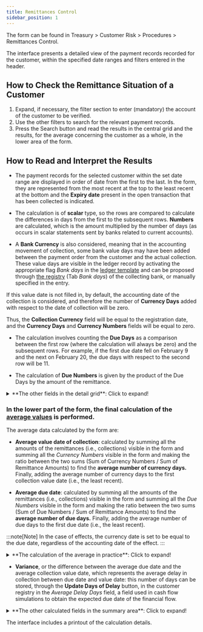 ```yaml
---
title: Remittances Control
sidebar_position: 1
---
```

The form can be found in Treasury > Customer Risk > Procedures > Remittances Control.

The interface presents a detailed view of the payment records recorded for the customer, within the specified date ranges and filters entered in the header. 

## How to Check the Remittance Situation of a Customer

1. Expand, if necessary, the filter section to enter (mandatory) the account of the customer to be verified.
2. Use the other filters to search for the relevant payment records.
3. Press the Search button and read the results in the central grid and the results, for the average concerning the customer as a whole, in the lower area of the form.

## How to Read and Interpret the Results

- The payment records for the selected customer within the set date range are displayed in order of date from the first to the last. In the form, they are represented from the most recent at the top to the least recent at the bottom and the **Expiry date** present in the open transaction that has been collected is indicated.

- The calculation is of **scalar** type, so the rows are compared to calculate the differences in days from the first to the subsequent rows.  **Numbers** are calculated, which is the amount multiplied by the number of days (as occurs in scalar statements sent by banks related to current accounts).

- A **Bank Currency** is also considered, meaning that in the accounting movement of collection, some bank value days may have been added between the payment order from the customer and the actual collection. These value days are visible in the ledger record by activating the appropriate flag *Bank days* in the [ledger template](/docs/configurations/tables/finance/ledger-records-templates/insert-ledger-records-templates) and can be proposed through [the registry](/docs/erp-home/registers/contacts/create-new-contact/accounting-data/bank-registry) (Tab *Bank days*) of the collecting bank, or manually specified in the entry.

If this value date is not filled in, by default, the accounting date of the collection is considered, and therefore the number of **Currency Days** added with respect to the date of collection will be zero.

Thus, the **Collection Currency** field will be equal to the registration date, and the **Currency Days** and **Currency Numbers** fields will be equal to zero.

- The calculation involves counting the **Due Days** as a comparison between the first row (where the calculation will always be zero) and the subsequent rows. For example, if the first due date fell on February 9 and the next on February 20, the due days with respect to the second row will be 11. 

- The calculation of **Due Numbers** is given by the product of the Due Days by the amount of the remittance.


<details>

  <summary>**The other fields in the detail grid**: Click to expand!</summary>
 
 - **Date / Registration Number**: Taken from the header of the payment record of the customer transaction
 - **Template description**: ledger template used in the collection entry
 - **Document type**: taken from the open transaction that was collected and usually refers to the type of invoice
 - **Document Number**: referred to the invoice that opened the collected transaction
 - **Document date**: referred to the invoice that opened the collected transaction
 - **Currency**: referred to the collected transaction
 - **Total initial amount currency**: referred to the collected transaction, if different from the company currency (i.e., different from Euro)
 - **Original Amount in Company Currency**: referred to the collected transaction, in the company currency (i.e., usually Euro)
 - **Residual Amount in Currency / in Company Currency**: referred to the transaction, in case it is partially collected, (value expressed in the original currency if different from the company currency, i.e., different from Euro, or in Euro)
 - **Remittance Amount in Currency**: amount of the collection referred to the collected transaction, if different from the company currency (i.e., different from Euro, or in Euro)

</details>


### In the lower part of the form, the final calculation of the <u>average values</u> is performed.

The average data calculated by the form are:

- **Average value date of collection**: calculated by summing all the amounts of the remittances (i.e., collections) visible in the form and summing all the *Currency Numbers* visible in the form and making the ratio between the two sums (Sum of Currency Numbers / Sum of Remittance Amounts) to find the **average number of currency days.** Finally, adding the average number of currency days to the first collection value date (i.e., the least recent).

- **Average due date**: calculated by summing all the amounts of the remittances (i.e., collections) visible in the form and summing all the *Due Numbers* visible in the form and making the ratio between the two sums (Sum of Due Numbers / Sum of Remittance Amounts) to find the **average number of due days.** Finally, adding the average number of due days to the first due date (i.e., the least recent).

:::note[Note]
In the case of effects, the currency date is set to be equal to the due date, regardless of the accounting date of the effect.
:::

<details>

  <summary>**The calculation of the average in practice**: Click to expand!</summary>
 
 From the ratio between the sum of amounts and the sum of days*amounts, an average number of days is obtained to be added to the first date to find the average date.

</details>


- **Variance**, or the difference between the average due date and the average collection value date, which represents the average delay in collection between due date and value date: this number of days can be stored, through the **Update Days of Delay** button, in the customer registry in the *Average Delay Days* field, a field used in cash flow simulations to obtain the expected due date of the financial flow.

<details>

  <summary>**The other calculated fields in the summary area**: Click to expand!</summary>
 
 - **Total initial amount currency**: Sum of the amounts in currency of the collected transactions
 - **Total Original Amount in Euro**: Equivalent in euros of the previous field
 - **Total reminder amount currency**: sum of the residual values of the collected transactions, if the transactions have been fully collected the value will be zero, otherwise, it will be useful for partially collected transactions
 - **Total reminder amount euro**: Equivalent in euros of the previous field
 - **Total remittance currency**: sum of the value in currency of the collections made
 - **Total remittance euro**: Equivalent in euros of the previous field
 - **Total number currency**: sum of the *Currency Numbers* field of the grid rows, used in the final average calculations
 - **Total numero maturity**: sum of the *Due Numbers* field of the grid rows, used in the final average calculations

</details>

The interface includes a printout of the calculation details.